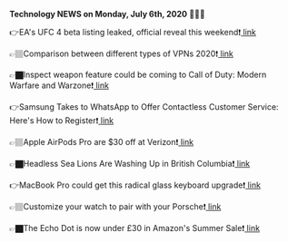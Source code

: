 <b>Technology NEWS on Monday, July 6th, 2020</b> 📡📡📡 

👉EA's UFC 4 beta listing leaked, official reveal this weekend❗️<a href='https://techblock.club/?p=5809'> link</a>

👉🏽Comparison between different types of VPNs 2020❗️<a href='https://techblock.club/?p=5811'> link</a>

👉🏿Inspect weapon feature could be coming to Call of Duty: Modern Warfare and Warzone❗️<a href='https://techblock.club/?p=5813'> link</a>

👉Samsung Takes to WhatsApp to Offer Contactless Customer Service: Here's How to Register❗️<a href='https://techblock.club/?p=5815'> link</a>

👉🏽Apple AirPods Pro are $30 off at Verizon❗️<a href='https://techblock.club/?p=5817'> link</a>

👉🏿Headless Sea Lions Are Washing Up in British Columbia❗️<a href='https://techblock.club/?p=5819'> link</a>

👉MacBook Pro could get this radical glass keyboard upgrade❗️<a href='https://techblock.club/?p=5821'> link</a>

👉🏽Customize your watch to pair with your Porsche❗️<a href='https://techblock.club/?p=5823'> link</a>

👉🏿The Echo Dot is now under £30 in Amazon's Summer Sale❗️<a href='https://techblock.club/?p=5825'> link</a>

